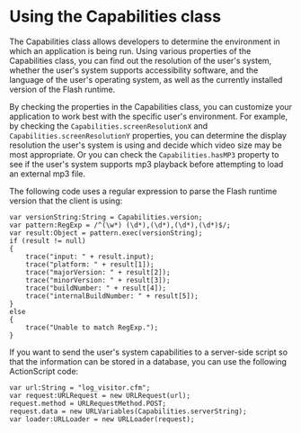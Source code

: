 # Using the Capabilities class

The Capabilities class allows developers to determine the environment in which
an application is being run. Using various properties of the Capabilities class,
you can find out the resolution of the user's system, whether the user's system
supports accessibility software, and the language of the user's operating
system, as well as the currently installed version of the Flash runtime.

By checking the properties in the Capabilities class, you can customize your
application to work best with the specific user's environment. For example, by
checking the `Capabilities.screenResolutionX` and
`Capabilities.screenResolutionY` properties, you can determine the display
resolution the user's system is using and decide which video size may be most
appropriate. Or you can check the `Capabilities.hasMP3` property to see if the
user's system supports mp3 playback before attempting to load an external mp3
file.

The following code uses a regular expression to parse the Flash runtime version
that the client is using:

    var versionString:String = Capabilities.version;
    var pattern:RegExp = /^(\w*) (\d*),(\d*),(\d*),(\d*)$/;
    var result:Object = pattern.exec(versionString);
    if (result != null)
    {
    	trace("input: " + result.input);
    	trace("platform: " + result[1]);
    	trace("majorVersion: " + result[2]);
    	trace("minorVersion: " + result[3]);
    	trace("buildNumber: " + result[4]);
    	trace("internalBuildNumber: " + result[5]);
    }
    else
    {
    	trace("Unable to match RegExp.");
    }

If you want to send the user's system capabilities to a server-side script so
that the information can be stored in a database, you can use the following
ActionScript code:

    var url:String = "log_visitor.cfm";
    var request:URLRequest = new URLRequest(url);
    request.method = URLRequestMethod.POST;
    request.data = new URLVariables(Capabilities.serverString);
    var loader:URLLoader = new URLLoader(request);
